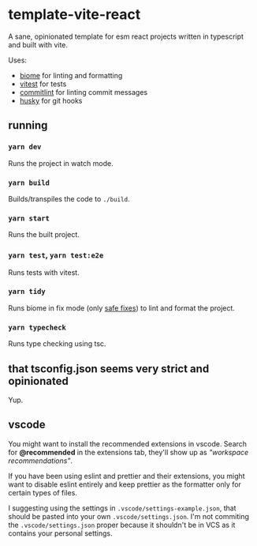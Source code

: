 # template-vite-react

A sane, opinionated template for esm react projects written in typescript and built with vite.

Uses:

- [biome](https://github.com/biomejs/biome) for linting and formatting
- [vitest](https://github.com/vitest-dev/vitest) for tests
- [commitlint](https://github.com/conventional-changelog/commitlint) for linting commit messages
- [husky](https://github.com/typicode/husky) for git hooks

## running

### `yarn dev`

Runs the project in watch mode.

### `yarn build`

Builds/transpiles the code to `./build`.

### `yarn start`

Runs the built project.

### `yarn test`, `yarn test:e2e`

Runs tests with vitest.

### `yarn tidy`

Runs biome in fix mode (only [safe fixes](https://biomejs.dev/linter/#safe-fixes)) to lint and format the project.

### `yarn typecheck`

Runs type checking using tsc.

## that tsconfig.json seems very strict and opinionated

Yup.

## vscode

You might want to install the recommended extensions in vscode. Search for **@recommended** in the extensions tab, they'll show up as _"workspace recommendations"_.

If you have been using eslint and prettier and their extensions, you might want to disable eslint entirely and keep prettier as the formatter only for certain types of files.

I suggesting using the settings in `.vscode/settings-example.json`, that should be pasted into your own `.vscode/settings.json`. I'm not commiting the `.vscode/settings.json` proper because it shouldn't be in VCS as it contains your personal settings.

